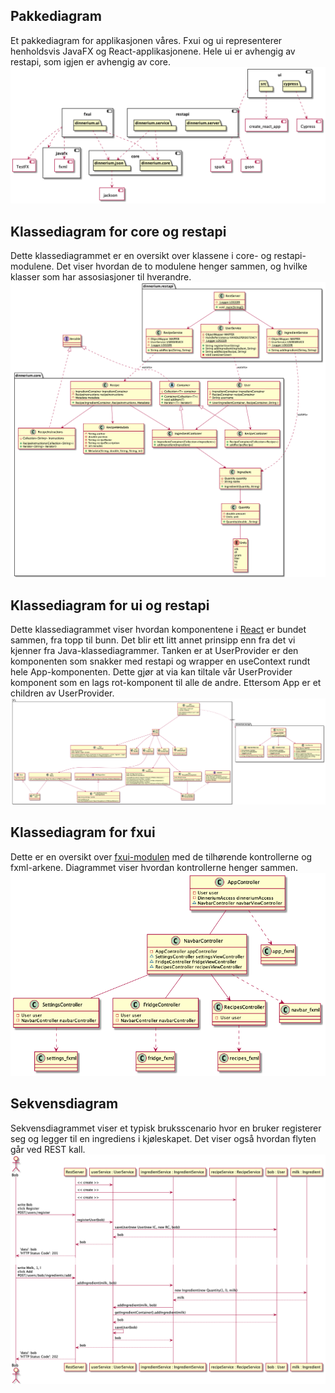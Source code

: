 ## Pakkediagram

Et pakkediagram for applikasjonen våres. Fxui og ui representerer henholdsvis JavaFX og React-applikasjonene. Hele ui er avhengig av restapi, som igjen er avhengig av core.
![Pakkediagram](package_diagram.png)

## Klassediagram for core og restapi

Dette klassediagrammet er en oversikt over klassene i core- og restapi-modulene. Det viser hvordan de to modulene henger sammen,
og hvilke klasser som har assosiasjoner til hverandre.
![Klassediagram](class_diagram.png)

## Klassediagram for ui og restapi

Dette klassediagrammet viser hvordan komponentene i [React](../../ui) er bundet sammen, fra topp til bunn. Det blir ett litt annet prinsipp enn fra det vi kjenner fra Java-klassediagrammer. Tanken er at UserProvider er den komponenten som snakker med restapi og wrapper en useContext rundt hele App-komponenten. Dette gjør at via kan tiltale vår UserProvider komponent som en lags rot-komponent til alle de andre. Ettersom App er et children av UserProvider.
![Klassediagram](class_diagram_ui.png)

## Klassediagram for fxui

Dette er en oversikt over [fxui-modulen](../../dinnerium/fxui) med de tilhørende kontrollerne og fxml-arkene.
Diagrammet viser hvordan kontrollerne henger sammen.
![Sekvensdiagram](fxui_class_diagram.png)

## Sekvensdiagram

Sekvensdiagrammet viser et typisk bruksscenario hvor en bruker registerer seg og legger til en ingrediens i kjøleskapet.
Det viser også hvordan flyten går ved REST kall.
![Sekvensdiagram](sequence_diagram.png)
